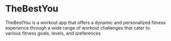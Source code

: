 # TheBestYou
TheBestYou is a workout app that offers a dynamic and personalized fitness experience through a wide range of workout challenges that cater to various fitness goals, levels, and preferences
